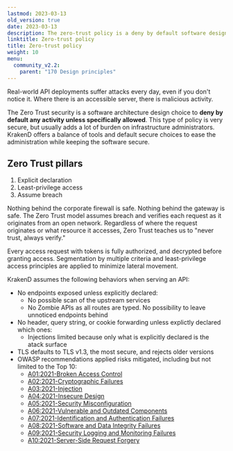 ```yaml
---
lastmod: 2023-03-13
old_version: true
date: 2023-03-13
description: The zero-trust policy is a deny by default software design choice, where the exposed surface is limited to what it's explictly declared.
linktitle: Zero-trust policy
title: Zero-trust policy
weight: 10
menu:
  community_v2.2:
    parent: "170 Design principles"
---
```


Real-world API deployments suffer attacks every day, even if you don't notice it. Where there is an accessible server, there is malicious activity.

The Zero Trust security is a software architecture design choice to **deny by default any activity unless specifically allowed**. This type of policy is very secure, but usually adds a lot of burden on infrastructure administrators. KrakenD offers a balance of tools and default secure choices to ease the administration while keeping the software secure.

## Zero Trust pillars

1. Explicit declaration
2. Least-privilege access
3. Assume breach



Nothing behind the corporate firewall is safe. Nothing behind the gateway is safe. The Zero Trust model assumes breach and verifies each request as it originates from an open network. Regardless of where the request originates or what resource it accesses, Zero Trust teaches us to "never trust, always verify."

Every access request with tokens is fully authorized, and decrypted before granting access. Segmentation by multiple criteria and least-privilege access principles are applied to minimize lateral movement.


KrakenD assumes the following behaviors when serving an API:

- No endpoints exposed unless explicitly declared:
  - No possible scan of the upstream services
  - No Zombie APIs as all routes are typed. No possibility to leave unnoticed endpoints behind
- No header, query string, or cookie forwarding unless explictly declared which ones:
  - Injections limited because only what is explicitly declared is the atack surface
- TLS defaults to TLS v1.3, the most secure, and rejects older versions
- OWASP recommendations applied risks mitigated, including but not limited to the Top 10:
    - [A01:2021-Broken Access Control](https://owasp.org/Top10/A01_2021-Broken_Access_Control/)
    - [A02:2021-Cryptographic Failures](https://owasp.org/Top10/A02_2021-Cryptographic_Failures/)
    - [A03:2021-Injection](https://owasp.org/Top10/A03_2021-Injection/)
    - [A04:2021-Insecure Design](https://owasp.org/Top10/A04_2021-Insecure_Design/)
    - [A05:2021-Security Misconfiguration](https://owasp.org/Top10/A05_2021-Security_Misconfiguration/)
    - [A06:2021-Vulnerable and Outdated Components](https://owasp.org/Top10/A06_2021-Vulnerable_and_Outdated_Components/)
    - [A07:2021-Identification and Authentication Failures](https://owasp.org/Top10/A07_2021-Identification_and_Authentication_Failures/)
    - [A08:2021-Software and Data Integrity Failures](https://owasp.org/Top10/A08_2021-Software_and_Data_Integrity_Failures/)
    - [A09:2021-Security Logging and Monitoring Failures](https://owasp.org/Top10/A09_2021-Security_Logging_and_Monitoring_Failures/)
    - [A10:2021-Server-Side Request Forgery](https://owasp.org/Top10/A10_2021-Server-Side_Request_Forgery_%28SSRF%29/)
